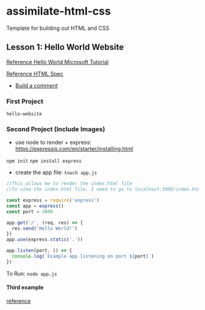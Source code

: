 # assimilate-html-css
Template for building out HTML and CSS

## Lesson 1:  Hello World Website

[Reference Hello World Microsoft Tutorial](https://learn.microsoft.com/en-us/cpp/mfc/html-basics?view=msvc-170)

[Reference HTML Spec](https://html.spec.whatwg.org/multipage/)

* [Build a comment](https://html.spec.whatwg.org/multipage/syntax.html#comments)

### First Project

`hello-website`

### Second Project (Include Images)

* use node to render + express:  https://expressjs.com/en/starter/installing.html

`npm init`
`npm install express`
* create the app file: `touch app.js`

```js
//This allows me to render the index.html file
//To view the index.html file, I need to go to localhost:3000/index.html

const express = require('express')
const app = express()
const port = 3000

app.get('/', (req, res) => {
  res.send('Hello World!')
})
app.use(express.static('.'))

app.listen(port, () => {
  console.log(`Example app listening on port ${port}`)
})
```

To Run: `node app.js`

#### Third example

[reference](https://learn.microsoft.com/en-us/training/modules/build-simple-website/2-project-structure)

